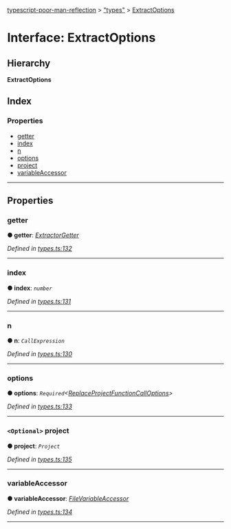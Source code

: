 [typescript-poor-man-reflection](../README.md) > ["types"](../modules/_types_.md) > [ExtractOptions](../interfaces/_types_.extractoptions.md)

# Interface: ExtractOptions

## Hierarchy

**ExtractOptions**

## Index

### Properties

* [getter](_types_.extractoptions.md#getter)
* [index](_types_.extractoptions.md#index)
* [n](_types_.extractoptions.md#n)
* [options](_types_.extractoptions.md#options)
* [project](_types_.extractoptions.md#project)
* [variableAccessor](_types_.extractoptions.md#variableaccessor)

---

## Properties

<a id="getter"></a>

###  getter

**● getter**: *[ExtractorGetter](../modules/_types_.md#extractorgetter)*

*Defined in [types.ts:132](https://github.com/cancerberoSgx/typescript-poor-man-reflection/blob/1f709c2/src/types.ts#L132)*

___
<a id="index"></a>

###  index

**● index**: *`number`*

*Defined in [types.ts:131](https://github.com/cancerberoSgx/typescript-poor-man-reflection/blob/1f709c2/src/types.ts#L131)*

___
<a id="n"></a>

###  n

**● n**: *`CallExpression`*

*Defined in [types.ts:130](https://github.com/cancerberoSgx/typescript-poor-man-reflection/blob/1f709c2/src/types.ts#L130)*

___
<a id="options"></a>

###  options

**● options**: *`Required`<[ReplaceProjectFunctionCallOptions](_types_.replaceprojectfunctioncalloptions.md)>*

*Defined in [types.ts:133](https://github.com/cancerberoSgx/typescript-poor-man-reflection/blob/1f709c2/src/types.ts#L133)*

___
<a id="project"></a>

### `<Optional>` project

**● project**: *`Project`*

*Defined in [types.ts:135](https://github.com/cancerberoSgx/typescript-poor-man-reflection/blob/1f709c2/src/types.ts#L135)*

___
<a id="variableaccessor"></a>

###  variableAccessor

**● variableAccessor**: *[FileVariableAccessor](../modules/_types_.md#filevariableaccessor)*

*Defined in [types.ts:134](https://github.com/cancerberoSgx/typescript-poor-man-reflection/blob/1f709c2/src/types.ts#L134)*

___


